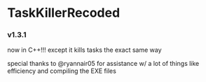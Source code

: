 # TaskKillerRecoded
### v1.3.1
now in C++!!! except it kills tasks the exact same way

special thanks to @ryannair05 for assistance w/ a lot of things like efficiency and compiling the EXE files

